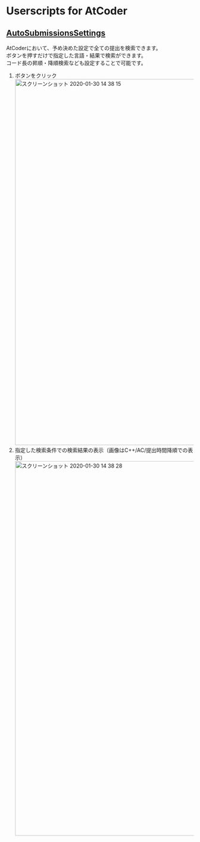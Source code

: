 # Userscripts for AtCoder

## [AutoSubmissionsSettings](https://greasyfork.org/ja/scripts/390514-autosubmissionssettings-js)
AtCoderにおいて、予め決めた設定で全ての提出を検索できます。  
ボタンを押すだけで指定した言語・結果で検索ができます。  
コード長の昇順・降順検索なども設定することで可能です。  
1. ボタンをクリック<img width="982" alt="スクリーンショット 2020-01-30 14 38 15" src="https://user-images.githubusercontent.com/30334422/73423116-85e40c00-436e-11ea-8bdd-3f2ad9dec7e6.png">
1. 指定した検索条件での検索結果の表示（画像はC++/AC/提出時間降順での表示）<img width="1005" alt="スクリーンショット 2020-01-30 14 38 28" src="https://user-images.githubusercontent.com/30334422/73423247-f0954780-436e-11ea-8298-9469783ca060.png">
